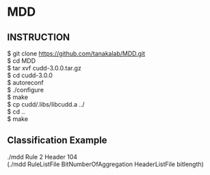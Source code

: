 # MDD

## INSTRUCTION
$ git clone https://github.com/tanakalab/MDD.git  
$ cd MDD  
$ tar xvf cudd-3.0.0.tar.gz  
$ cd cudd-3.0.0  
$ autoreconf  
$ ./configure  
$ make  
$ cp cudd/.libs/libcudd.a ../  
$ cd ..  
$ make  

## Classification Example
./mdd Rule 2 Header 104          
(./mdd RuleListFile BitNumberOfAggregation HeaderListFile bitlength)

